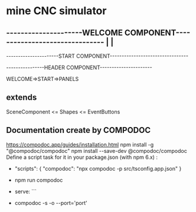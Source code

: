 # mine CNC simulator
---------------------WELCOME COMPONENT-------------------------------
|                                                                    |
---------------------------------------------------------------------


----------------------START COMPONENT---------------------------------

----------------HEADER COMPONENT----------------------

WELCOME=>START=>PANELS

## extends
SceneComponent <= Shapes <= EventButtons

## Documentation create by COMPODOC
https://compodoc.app/guides/installation.html
npm install -g "@compodoc/compodoc"
npm install --save-dev @compodoc/compodoc
Define a script task for it in your package.json (with npm 6.x) :

* "scripts": {
  "compodoc": "npx compodoc -p src/tsconfig.app.json"
}

* npm run compodoc

* serve: ```
- compodoc -s -o --port='port'



 